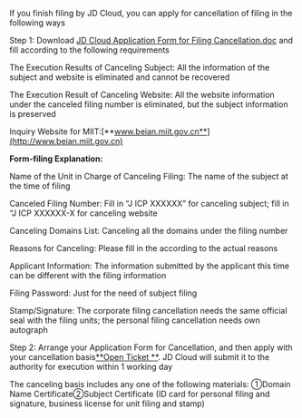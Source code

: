 If you finish filing by JD Cloud, you can apply for cancellation of filing in the following ways

Step 1: Download [JD Cloud Application Form for Filing Cancellation.doc](https://img1.jcloudcs.com/cms/628e41dc-0181-4ee4-9548-6330383a1a1120180416144125.doc) and fill according to the following requirements

The Execution Results of Canceling Subject: All the information of the subject and website is eliminated and cannot be recovered

The Execution Result of Canceling Website: All the website information under the canceled filing number is eliminated, but the subject information is preserved

Inquiry Website for MIIT:[**www.beian.miit.gov.cn**](http://www.beian.miit.gov.cn)

**Form-filing Explanation:**

Name of the Unit in Charge of Canceling Filing: The name of the subject at the time of filing

Canceled Filing Number: Fill in “J ICP XXXXXX” for canceling subject; fill in “J ICP XXXXXX-X for canceling website

Canceling Domains List: Canceling all the domains under the filing number

Reasons for Canceling: Please fill in the according to the actual reasons

Applicant Information: The information submitted by the applicant this time can be different with the filing information

Filing Password: Just for the need of subject filing

Stamp/Signature: The corporate filing cancellation needs the same official seal with the filing units; the personal filing cancellation needs own autograph

Step 2: Arrange your Application Form for Cancellation, and then apply with your cancellation basis[**Open Ticket **](https://uc.jcloud.com/login?returnUrl=https%3A%2F%2Fuc.jcloud.com%2Fmyorder%2Fsubmit). JD Cloud will submit it to the authority for execution within 1 working day

The canceling basis includes any one of the following materials: ①Domain Name Certificate②Subject Certificate (ID card for personal filing and signature, business license for unit filing and stamp)
